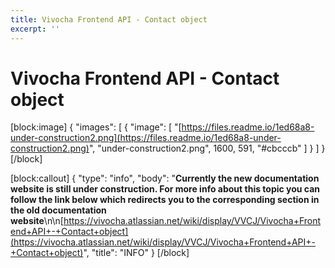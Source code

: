 ```yaml
---
title: Vivocha Frontend API - Contact object
excerpt: ''
---
```


# Vivocha Frontend API - Contact object

\[block:image\] { "images": \[ { "image": \[ "[https://files.readme.io/1ed68a8-under-construction2.png](https://files.readme.io/1ed68a8-under-construction2.png)", "under-construction2.png", 1600, 591, "\#cbcccb" \] } \] } \[/block\]

\[block:callout\] { "type": "info", "body": "**Currently the new documentation website is still under construction. For more info about this topic you can follow the link below which redirects you to the corresponding section in the old documentation website**\n\n[https://vivocha.atlassian.net/wiki/display/VVCJ/Vivocha+Frontend+API+-+Contact+object](https://vivocha.atlassian.net/wiki/display/VVCJ/Vivocha+Frontend+API+-+Contact+object)", "title": "INFO" } \[/block\]

